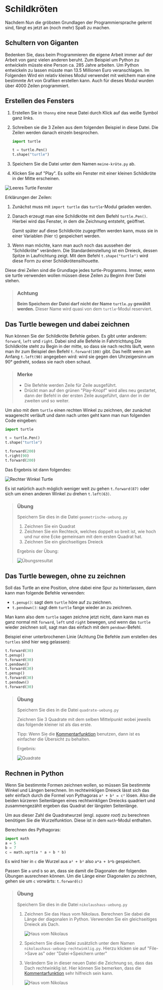 # Schildkröten



Nachdem Nun die gröbsten Grundlagen der Programmiersprache gelernt sind, fängt es jetzt an (noch mehr) Spaß zu machen.

## Schultern von Giganten

Bedenken Sie, dass beim Programmieren die eigene Arbeit immer auf der Arbeit von ganz vielen anderen beruht. Zum Beispiel um Python zu entwickeln müsste eine Person ca. 285 Jahre arbeiten. Um Python entwickeln zu lassen müsste man 13.5 Millionen Euro veranschlagen. Im Folgenden Wird ein relativ kleines Modul verwendet mit welchem man eine bestimmte Art von Grafiken erstellen kann. Auch für dieses Modul wurden über 4000 Zeilen programmiert.

## Erstellen des Fensters

1. Erstellen Sie in `thonny` eine neue Datei durch Klick auf das weiße Symbol ganz links.
2. Schreiben sie die 3 Zeilen aus dem folgenden Beispiel in diese Datei. Die Zeilen werden danach einzeln besprochen.
   ```python
   import turtle

   t = turtle.Pen()
   t.shape("turtle")
   ```

3. Speichern Sie die Datei unter dem Namen `meine-kröte.py` ab.
4. Klicken Sie auf "Play". Es sollte ein Fenster mit einer kleinen Schildkröte in der Mitte erscheinen.

![Leeres Turtle Fenster](img/leerturtle.png)

Erklärungen der Zeilen:

1. Zunächst muss mit `import turtle` das `turtle`-Modul geladen werden.

2. Danach erzeugt man eine Schildkröte mit dem Befehl `turtle.Pen()`. Hierbei wird das Fenster, in dem die Zeichnung entsteht, geöffnet.

   Damit später auf diese Schildkröte zugegriffen werden kann, muss sie in einer Variablen (hier `t`) gespeichert werden.

3. Wenn man möchte, kann man auch noch das aussehen der "Schildkröte" verändern. Die Standardeinstellung ist ein Dreieck, dessen Spitze in Laufrichtung zeigt. Mit dem Befehl `t.shape("turtle")` wird diese Form zu einer Schildkrötensilhouette.

Diese drei Zeilen sind die Grundlage jedes turtle-Programms. Immer, wenn sie turtle verwenden wollen müssen diese Zeilen zu Beginn ihrer Datei stehen.

> ### Achtung
> **Beim Speichern der Datei darf nicht der Name `turtle.py` gewählt werden.** Dieser Name wird quasi von dem `turtle`-Modul reserviert.

## Das Turtle bewegen und dabei zeichnen

Nun können Sie der Schildkröte Befehle geben. Es gibt unter anderem: `forward`, `left` und `right`. Dabei sind alle Befehle in Fahrtrichtung.Die Schildkröte steht zu Begin in der mitte, so dass sie nach rechts läuft, wenn man ihr zum Beispiel den Befehl `t.forward(100)` gibt. Das heißt wenn am Anfang `t.left(90)` angegeben wird:  wird sie gegen den Uhrzeigersinn um 90° gedreht, sodass sie nach oben schaut.

> ### Merke
> * Die Befehle werden Zeile für Zeile ausgeführt.
> * Drückt man auf den grünen "Play-Knopf" wird alles neu gestartet, dann der Befehl in der ersten Zeile ausgeführt, dann der in der zweiten und so weiter.

Um also mit dem `turtle` einen rechten Winkel zu zeichnen, der zunächst waagerecht verläuft und dann nach unten geht kann man nun folgenden Code eingeben:

```python
import turtle

t = turtle.Pen()
t.shape("turtle")

t.forward(200)
t.right(90)
t.forward(200)
```
Das Ergebnis ist dann folgendes:

![Rechter Winkel Turtle](img/turtlerightangle.png)

Es ist natürlich auch möglich weniger weit zu gehen `t.forward(87)` oder sich um einen anderen Winkel zu drehen `t.left(63)`.

> ### Übung
>
> Speichern Sie dies in die Datei `geometrische-uebung.py`
>
> 1. Zeichnen Sie ein Quadrat
> 1. Zeichnen Sie ein Rechteck, welches doppelt so breit ist, wie hoch und nur eine Ecke gemeinsam mit dem ersten Quadrat hat.
> 1. Zeichnen Sie ein gleichseitiges Dreieck
>
> Ergebnis der Übung:
>
> ![Übungsresultat](img/turtleshapes.png)

## Das Turtle bewegen, ohne zu zeichnen

Soll das Turtle an eine Position, ohne dabei eine Spur zu hinterlassen, dann kann man folgende Befehle verwenden:

 * `t.penup()`: sagt dem `turtle` höre auf zu zeichnen.
 * `t.pendown()`: sagt dem `turtle` fange wieder an zu zeichnen.

Man kann also dem `turtle` sagen zeichne jetzt nicht, dann kann man es ganz normal mit `forward`, `left` und `right` bewegen, und wenn das `turtle` wieder zeichnen soll, sagt man das einfach mit dem `pendown`-Befehl.

Beispiel einer unterbrochenen Linie (Achtung Die Befehle zum erstellen des `turtles` sind hier weg gelassen):

```python
t.forward(30)
t.penup()
t.forward(30)
t.pendown()
t.forward(30)
t.penup()
t.forward(30)
t.pendown()
t.forward(30)
```

> ### Übung
>
> Speichern Sie dies in die Datei `quadrate-uebung.py`
>
> Zeichnen Sie 3 Quadrate mit dem selben Mittelpunkt wobei jeweils das folgende kleiner ist als das erste.
>
> Tipp: Wenn Sie die [Kommentarfunktion](030-kommentare.md) benutzen, dann ist es einfacher die Übersicht zu behalten.
>
> Ergebnis:
>
> ![Quadrate](img/turtlequadrate.png)

## Rechnen in Python

Wenn Sie bestimmte Formen zeichnen wollen, so müssen Sie bestimmte Winkel und Längen berechnen. Im rechtwinkligen Dreieck lässt sich das sehr einfach durch die Formel von Pythagoras `a² + b² = c²` lösen. Also die beiden kürzeren Seitenlängen eines rechtwinkligen Dreiecks quadriert und zusammengezählt ergeben das Quadrat der längsten Seitenlänge.

Um aus dieser Zahl die Quadratwurzel (engl. _square root_) zu berechnen benötigen Sie die Wurzelfunktion. Diese ist in dem `math`-Modul enthalten.

Berechnen des Pythagoras:

```python
import math
a = 5
b = 7
c = math.sqrt(a * a + b * b)
```

Es wird hier in `c` die Wurzel aus `a² + b²` also `a*a + b*b` gespeichert.

Passen Sie `a` und `b` so an, dass sie damit die Diagonalen der folgenden Übungen ausrechnen können. Um die Länge einer Diagonalen zu zeichnen, gehen sie um `c` vorwärts: `t.forward(c)`


> ### Übung
>
> Speichern Sie dies in die Datei `nikolaushaus-uebung.py`
>
> 1. Zeichnen Sie das Haus vom Nikolaus. Berechnen Sie dabei die Länge der diagonalen in Python. Verwenden Sie ein gleichseitiges Dreieck als Dach.
>
>    ![Haus vom Nikolaus](img/nikolaushaus.png)
> 2. Speichern Sie diese Datei zusätzlich unter dem Namen `nikolaushaus-uebung-rechtwinklig.py`. Hierzu klicken sie auf "File->Save as" oder "Datei->Speichern unter"
> 2. Verändern Sie in dieser neuen Datei die Zeichnung so, dass das Dach rechtwinklig ist. Hier können Sie bemerken, dass die [Kommentarfunktion](030-kommentare.md) sehr hilfreich sein kann.
>
>    ![Haus vom Nikolaus](img/nikolaushaus2.png)
